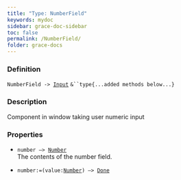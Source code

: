 ```yaml
---
title: "Type: NumberField"
keywords: mydoc
sidebar: grace-doc-sidebar
toc: false
permalink: /NumberField/
folder: grace-docs
---
```


### Definition
`NumberField -> `[`Input`](/grace-documentation/Input) `&``type{...added methods below...}`

### Description
Component in window taking user numeric input

### Properties
- `number —> `[`Number`](/grace-documentation/404)  
The contents of the number field.
  
- `number:=(value:`[`Number`](/grace-documentation/404)`) —> `[`Done`](/grace-documentation/404)  
  
